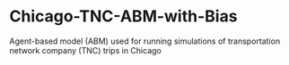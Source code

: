 # Chicago-TNC-ABM-with-Bias
Agent-based model (ABM) used for running simulations of transportation network company (TNC) trips in Chicago
